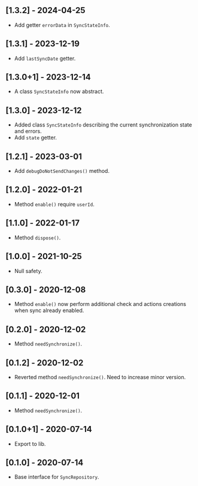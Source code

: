 ## [1.3.2] - 2024-04-25

* Add getter `errorData` in `SyncStateInfo`.

## [1.3.1] - 2023-12-19

* Add `lastSyncDate` getter.

## [1.3.0+1] - 2023-12-14

* A class `SyncStateInfo` now abstract.

## [1.3.0] - 2023-12-12

* Added class `SyncStateInfo` describing the current synchronization state and errors.
* Add `state` getter.

## [1.2.1] - 2023-03-01

* Add `debugDoNotSendChanges()` method.

## [1.2.0] - 2022-01-21

* Method `enable()` require `userId`.

## [1.1.0] - 2022-01-17

* Method `dispose()`.

## [1.0.0] - 2021-10-25

* Null safety.

## [0.3.0] - 2020-12-08

* Method `enable()` now perform additional check and actions creations
when sync already enabled.

## [0.2.0] - 2020-12-02

* Method `needSynchronize()`.

## [0.1.2] - 2020-12-02

* Reverted method `needSynchronize()`. Need to increase minor version.

## [0.1.1] - 2020-12-01

* Method `needSynchronize()`.

## [0.1.0+1] - 2020-07-14

* Export to lib.

## [0.1.0] - 2020-07-14

* Base interface for `SyncRepository`.
